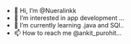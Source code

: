 - 👋 Hi, I’m @Nueralinkk
- 👀 I’m interested in app development ...
- 🌱 I’m currently learning .java and SQl..
- 📫 How to reach me @ankit_purohit...

<!---
Nueralinkk/Nueralinkk is a ✨ special ✨ repository because its `README.md` (this file) appears on your GitHub profile.
You can click the Preview link to take a look at your changes.
--->
